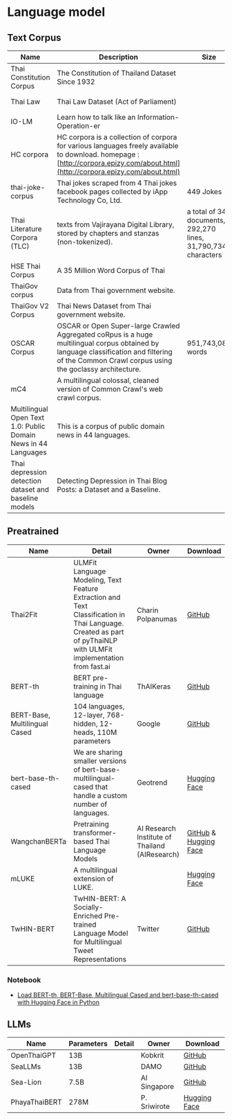# Language model

## Text Corpus

| Name                                                         | Description                                                  | Size                                                         | License         | Creator                     | Download                                                     |
| ------------------------------------------------------------ | ------------------------------------------------------------ | ------------------------------------------------------------ | --------------- | --------------------------- | ------------------------------------------------------------ |
| Thai Constitution Corpus                                     | The Constitution of Thailand Dataset Since 1932              |                                                              | Public Domain   | Wannaphong Phatthiyaphaibun | [GitHub](https://github.com/PyThaiNLP/Thai-constitution-corpus) |
| Thai Law                                                     | Thai Law Dataset (Act of Parliament)                         |                                                              | Public Domain   | Wannaphong Phatthiyaphaibun | [GitHub](https://github.com/PyThaiNLP/thai-law)              |
| IO-LM                                                        | Learn how to talk like an Information-Operation-er           |                                                              |                 |                             | [GitHub](https://github.com/noppayut/IO-LM)                  |
| HC corpora                                                   | HC corpora is a collection of corpora for various languages freely available to download. homepage : [http://corpora.epizy.com/about.html](http://corpora.epizy.com/about.html) |                                                              |                 |                             | [MediaFire](https://www.mediafire.com/file/1l411ltq14ir3ug/thai_corpus_2012_03_21.rar/file) |
| thai-joke-corpus                                             | Thai jokes scraped from 4 Thai jokes facebook pages collected by iApp Technology Co, Ltd. | 449 Jokes                                                    | GPL-3.0 License | iApp Technology Co, Ltd     | [GitHub](https://github.com/iapp-technology/thai-joke-corpus) |
| Thai Literature Corpora (TLC)                                | texts from Vajirayana Digital Library, stored by chapters and stanzas (non-tokenized). | a total of 34 documents, 292,270 lines, 31,790,734 characters |                 | Jitkapat Sawatphol          | [Website](https://attapol.github.io/tlc.html)                |
| HSE Thai Corpus                                              | A 35 Million Word Corpus of Thai                             |                                                              |                 |                             | [Kaggle](https://www.kaggle.com/rtatman/hse-thai-corpus)     |
| ThaiGov corpus                                               | Data from Thai government website.                           |                                                              | public domain   | Wannaphong Phatthiyaphaibun | [GitHub](https://github.com/PyThaiNLP/thaigov-corpus)        |
| ThaiGov V2 Corpus                                            | Thai News Dataset from Thai government website.              |                                                              | public domain   | Wannaphong Phatthiyaphaibun | [GitHub](https://github.com/PyThaiNLP/thaigov-v2-corpus)     |
| OSCAR Corpus                                                 | OSCAR or Open Super-large Crawled Aggregated coRpus is a huge multilingual corpus obtained by language classification and filtering of the Common Crawl corpus using the goclassy architecture. | 951,743,087 words                                            | public domain   |                             | [Homepage](https://oscar-corpus.com/)                        |
| mC4                                                          | A multilingual colossal, cleaned version of Common Crawl's web crawl corpus. |                                                              |                 |                             | [Hugging Face](https://huggingface.co/datasets/mc4)          |
| Multilingual Open Text 1.0: Public Domain News in 44 Languages | This is a corpus of public domain news in 44 languages.      |                                                              | public domain   |                             | [GitHub](https://github.com/bltlab/mot/releases/tag/v1.0)    |
| Thai depression detection dataset and baseline models | Detecting Depression in Thai Blog Posts: a Dataset and a Baseline.      |                                                              | |                             | [Zenodo](https://zenodo.org/record/4734552)    |

## Preatrained

| Name                          | Detail                                                       | Owner                                          | Download                                                     |
| ----------------------------- | ------------------------------------------------------------ | ---------------------------------------------- | ------------------------------------------------------------ |
| Thai2Fit                      | ULMFit Language Modeling, Text Feature Extraction and Text Classification in Thai Language. Created as part of pyThaiNLP with ULMFit implementation from fast.ai | Charin Polpanumas                              | [GitHub](https://github.com/cstorm125/thai2fit)              |
| BERT-th                       | BERT pre-training in Thai language                           | ThAIKeras                                      | [GitHub](https://github.com/ThAIKeras/bert)                  |
| BERT-Base, Multilingual Cased | 104 languages, 12-layer, 768-hidden, 12-heads, 110M parameters | Google                                         | [GitHub](https://github.com/google-research/bert)            |
| bert-base-th-cased            | We are sharing smaller versions of bert-base-multilingual-cased that handle a custom number of languages. | Geotrend                                       | [Hugging Face](https://huggingface.co/Geotrend/bert-base-th-cased) |
| WangchanBERTa                 | Pretraining transformer-based Thai Language Models           | AI Research Institute of Thailand (AIResearch) | [GitHub](https://github.com/vistec-AI/thai2transformers) & [Hugging Face](https://huggingface.co/airesearch) |
| mLUKE                 | A multilingual extension of LUKE.           | | [Hugging Face](https://huggingface.co/studio-ousia/mluke-base) |
| TwHIN-BERT | TwHIN-BERT: A Socially-Enriched Pre-trained Language Model for Multilingual Tweet Representations | Twitter                                         | [GitHub](https://github.com/xinyangz/TwHIN-BERT)            |

### Notebook

- [Load BERT-th, BERT-Base, Multilingual Cased and bert-base-th-cased with Hugging Face in Python](https://colab.research.google.com/drive/1BQ24QBflQujSsi7qjhGfmHn6H_thZvfb?usp=sharing)

## LLMs

| Name    | Parameters  |  Detail   |  Owner  |  Download  |
| ------- | ----------- | --------- | ------- | ---------- |
| OpenThaiGPT | 13B     |           | Kobkrit | [GitHub](https://github.com/OpenThaiGPT/openthaigpt) |
| SeaLLMs |     13B     |           | DAMO    | [GitHub](https://github.com/DAMO-NLP-SG/SeaLLMs) |
| Sea-Lion |   7.5B     |           | AI Singapore | [GitHub](https://github.com/aisingapore/sealion) |
| PhayaThaiBERT | 278M  |           | P. Sriwirote | [Hugging Face](https://huggingface.co/clicknext/phayathaibert) |
